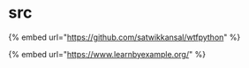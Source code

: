 # src

{% embed url="https://github.com/satwikkansal/wtfpython" %}

{% embed url="https://www.learnbyexample.org/" %}

